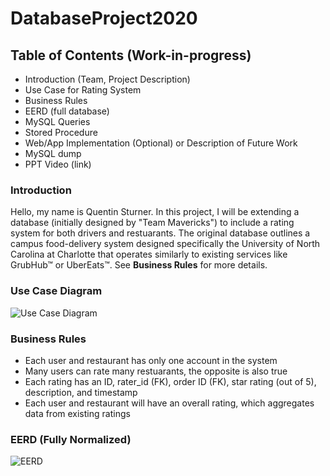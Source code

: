 # DatabaseProject2020

## **Table of Contents** (Work-in-progress)
* Introduction (Team, Project Description)
* Use Case for Rating System
* Business Rules
* EERD (full database)
* MySQL Queries
* Stored Procedure
* Web/App Implementation (Optional) or Description of Future Work
* MySQL dump
* PPT Video (link)


### Introduction 
Hello, my name is Quentin Sturner. In this project, I will be extending a database (initially designed by "Team Mavericks") to include a rating system for both drivers and restuarants. The original database outlines a campus food-delivery system designed specifically the University of North Carolina at Charlotte that operates similarly to existing services like GrubHub™ or UberEats™. See **Business Rules** for more details. 

### Use Case Diagram

![Use Case Diagram](https://drive.google.com/uc?export=view&id=1vyXvTiCQuMret814vVdh96v8k1phrq7g)

### Business Rules
- Each user and restaurant has only one account in the system
- Many users can rate many restuarants, the opposite is also true
- Each rating has an ID, rater_id (FK), order ID (FK), star rating (out of 5), description, and timestamp
- Each user and restaurant will have an overall rating, which aggregates data from existing ratings

### EERD (Fully Normalized)

![EERD](https://drive.google.com/uc?export=view&id=1rG9h42mTNcu_zgxPcPOiPnYcvyKYn-gV)
